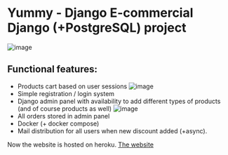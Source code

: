 # Yummy - Django E-commercial Django (+PostgreSQL) project

![image](https://user-images.githubusercontent.com/36516154/193934453-3704d329-e76d-4018-8e9b-d7dd6927be7f.png)

## Functional features:
- Products cart based on user sessions
![image](https://user-images.githubusercontent.com/36516154/193936402-c979e66f-f5a4-463f-bbf7-163bd9a74e2a.png)
- Simple registration / login system
- Django admin panel with availability to add different types of products (and of course products as well)
![image](https://user-images.githubusercontent.com/36516154/193936442-43026685-01f1-4984-83e2-fe29c5b5bb5d.png)
- All orders stored in admin panel
- Docker (+ docker compose)
- Mail distribution for all users when new discount added (+async).


Now the website is hosted on heroku.
[The website](https://afternoon-wave-89508.herokuapp.com/)
